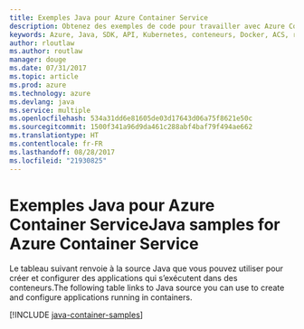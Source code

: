 ```yaml
---
title: Exemples Java pour Azure Container Service
description: Obtenez des exemples de code pour travailler avec Azure Container Service à partir de vos applications Java.
keywords: Azure, Java, SDK, API, Kubernetes, conteneurs, Docker, ACS, registre, images
author: rloutlaw
ms.author: routlaw
manager: douge
ms.date: 07/31/2017
ms.topic: article
ms.prod: azure
ms.technology: azure
ms.devlang: java
ms.service: multiple
ms.openlocfilehash: 534a31dd6e81605de03d17643d06a75f8621e50c
ms.sourcegitcommit: 1500f341a96d9da461c288abf4baf79f494ae662
ms.translationtype: HT
ms.contentlocale: fr-FR
ms.lasthandoff: 08/28/2017
ms.locfileid: "21930825"
---
```

# <a name="java-samples-for-azure-container-service"></a><span data-ttu-id="00202-104">Exemples Java pour Azure Container Service</span><span class="sxs-lookup"><span data-stu-id="00202-104">Java samples for Azure Container Service</span></span>

<span data-ttu-id="00202-105">Le tableau suivant renvoie à la source Java que vous pouvez utiliser pour créer et configurer des applications qui s’exécutent dans des conteneurs.</span><span class="sxs-lookup"><span data-stu-id="00202-105">The following table links to Java source you can use to create and configure applications running in containers.</span></span>

[!INCLUDE [java-container-samples](includes/java-container-samples.md)]